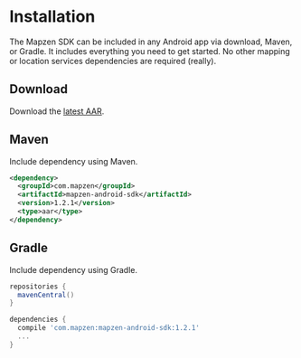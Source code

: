 # Installation

The Mapzen SDK can be included in any Android app via download, Maven, or Gradle. It includes everything you need to get started. No other mapping or location services dependencies are required (really).

## Download

Download the [latest AAR](http://search.maven.org/remotecontent?filepath=com/mapzen/mapzen-android-sdk/1.2.1/mapzen-android-sdk-1.2.1.aar).

## Maven

Include dependency using Maven.

```xml
<dependency>
  <groupId>com.mapzen</groupId>
  <artifactId>mapzen-android-sdk</artifactId>
  <version>1.2.1</version>
  <type>aar</type>
</dependency>
```

## Gradle

Include dependency using Gradle.

```groovy
repositories {
  mavenCentral()
}

dependencies {
  compile 'com.mapzen:mapzen-android-sdk:1.2.1'
  ...
}
```
